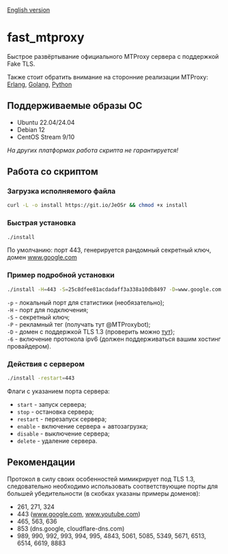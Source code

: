 [English version](README.en.md)

# fast_mtproxy
Быстрое развёртывание официального MTProxy сервера с поддержкой Fake TLS.  
  
Также стоит обратить внимание на сторонние реализации MTProxy: [Erlang](https://github.com/seriyps/mtproto_proxy), [Golang](https://github.com/9seconds/mtg), [Python](https://github.com/alexbers/mtprotoproxy)

## Поддерживаемые образы ОС
* Ubuntu 22.04/24.04
* Debian 12
* CentOS Stream 9/10

*На других платформах работа скрипта не гарантируется!*

## Работа со скриптом
### Загрузка исполняемого файла
```bash
curl -L -o install https://git.io/JeOSr && chmod +x install
```

### Быстрая установка
```bash
./install
```

По умолчанию: порт 443, генерируется рандомный секретный ключ, домен www.google.com

### Пример подробной установки
```bash
./install -H=443 -S=25c8dfee81acdadaff3a338a10db8497 -D=www.google.com
```
`-p` - локальный порт для статистики (необязательно);  
`-H` - порт для подключения;  
`-S` - секретный ключ;  
`-P` - рекламный тег (получать тут @MTProxybot);  
`-D` - домен с поддержкой TLS 1.3 (проверить можно <a href="https://www.cdn77.com/tls-test">тут</a>);  
`-6` - включение протокола ipv6 (должен поддерживаться вашим хостинг провайдером).

### Действия с сервером
```bash
./install -restart=443
```

Флаги с указанием порта сервера:
* `start` - запуск сервера;
* `stop` - остановка сервера;
* `restart` - перезапуск сервера;
* `enable` - включение сервера + автозагрузка;
* `disable` - выключение сервера;
* `delete` - удаление сервера.

## Рекомендации
Протокол в силу своих особенностей мимикрирует под TLS 1.3, следовательно необходимо использовать соответствующие порты для большей убедительности (в скобках указаны примеры доменов):
* 261, 271, 324
* 443 (www.google.com, www.youtube.com)
* 465, 563, 636
* 853 (dns.google, cloudflare-dns.com)
* 989, 990, 992, 993, 994, 995, 4843, 5061, 5085, 5349, 5671, 6513, 6514, 6619, 8883
